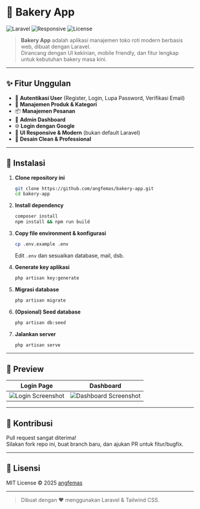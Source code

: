 # 🧁 Bakery App

![Laravel](https://img.shields.io/badge/Laravel-10.x-red?style=flat-square&logo=laravel)
![Responsive](https://img.shields.io/badge/Responsive-Yes-36d399?style=flat-square&logo=css3)
![License](https://img.shields.io/badge/License-MIT-blue?style=flat-square)

> **Bakery App** adalah aplikasi manajemen toko roti modern berbasis web, dibuat dengan Laravel.  
> Dirancang dengan UI kekinian, mobile friendly, dan fitur lengkap untuk kebutuhan bakery masa kini.

---

## ✨ Fitur Unggulan

-   🔐 **Autentikasi User** (Register, Login, Lupa Password, Verifikasi Email)
-   🛒 **Manajemen Produk & Kategori**
-   📦 **Manajemen Pesanan**
-   👤 **Admin Dashboard**
-   🌐 **Login dengan Google**
-   📱 **UI Responsive & Modern** (bukan default Laravel)
-   🎨 **Desain Clean & Professional**

---

## 🚀 Instalasi

1. **Clone repository ini**

    ```sh
    git clone https://github.com/angfemas/bakery-app.git
    cd bakery-app
    ```

2. **Install dependency**

    ```sh
    composer install
    npm install && npm run build
    ```

3. **Copy file environment & konfigurasi**

    ```sh
    cp .env.example .env
    ```

    Edit `.env` dan sesuaikan database, mail, dsb.

4. **Generate key aplikasi**

    ```sh
    php artisan key:generate
    ```

5. **Migrasi database**

    ```sh
    php artisan migrate
    ```

6. **(Opsional) Seed database**

    ```sh
    php artisan db:seed
    ```

7. **Jalankan server**
    ```sh
    php artisan serve
    ```

---

## 📸 Preview

| Login Page                                 | Dashboard                                          |
| ------------------------------------------ | -------------------------------------------------- |
| ![Login Screenshot](screenshots/login.png) | ![Dashboard Screenshot](screenshots/dashboard.png) |

---

## 🙌 Kontribusi

Pull request sangat diterima!  
Silakan fork repo ini, buat branch baru, dan ajukan PR untuk fitur/bugfix.

---

## 📄 Lisensi

MIT License © 2025 [angfemas](https://github.com/angfemas)

---

> Dibuat dengan ❤️ menggunakan Laravel & Tailwind CSS.
